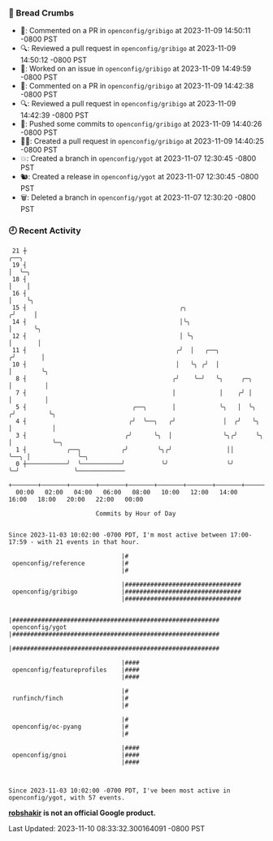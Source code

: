 ### 🍞 Bread Crumbs

 * 💬: Commented on a PR in  `openconfig/gribigo` at 2023-11-09 14:50:11 -0800 PST
 * 🔍: Reviewed a pull request in  `openconfig/gribigo` at 2023-11-09 14:50:12 -0800 PST
 * 👀: Worked on an issue in `openconfig/gribigo` at 2023-11-09 14:49:59 -0800 PST
 * 💬: Commented on a PR in  `openconfig/gribigo` at 2023-11-09 14:42:38 -0800 PST
 * 🔍: Reviewed a pull request in  `openconfig/gribigo` at 2023-11-09 14:42:39 -0800 PST
 * 🚢: Pushed some commits to `openconfig/gribigo` at 2023-11-09 14:40:26 -0800 PST
 * ✍🏼: Created a pull request in `openconfig/gribigo` at 2023-11-09 14:40:25 -0800 PST
 * 💥: Created a branch in `openconfig/ygot` at 2023-11-07 12:30:45 -0800 PST
 * 🐿: Created a release in `openconfig/ygot` at 2023-11-07 12:30:45 -0800 PST
 * 🗑: Deleted a branch in `openconfig/ygot` at 2023-11-07 12:30:20 -0800 PST

### 🕘 Recent Activity
```
 21 ┼                                                                        ╭──╮
 19 ┤                                                                        │  ╰─╮
 18 ┤                                                                        │    │
 16 ┤                                                                        │    ╰╮
 15 ┤                                          ╭╮                           ╭╯     │
 14 ┤                                          │╰╮                          │      ╰╮
 12 ┤                                          │ ╰╮                         │       │
 11 ┤                                         ╭╯  │   ╭──╮                 ╭╯       │
 10 ┤                                         │   ╰╮ ╭╯  │                 │        ╰╮
  8 ┤                                        ╭╯    ╰─╯   ╰╮     ╭─╮        │         │
  7 ┤                                        │            │    ╭╯ │        │         │
  5 ┤                             ╭──╮       │            ╰╮   │  ╰╮      ╭╯         ╰╮
  4 ┤                            ╭╯  ╰──╮   ╭╯             │  ╭╯   ╰╮     │           │
  3 ┤                           ╭╯      ╰╮  │              ╰╮╭╯     ╰╮    │           ╰─╮
  1 ┤           ╭──╮           ╭╯        ╰╮╭╯               ││       ╰──╮ │             ╰─╮
  0 ┼───────────╯  ╰───────────╯          ╰╯                ╰╯          ╰─╯               ╰─────────────
    +───────+───────+───────+───────+───────+───────+───────+───────+───────+───────+───────+───────+────
  00:00   02:00   04:00   06:00   08:00   10:00   12:00   14:00   16:00   18:00   20:00   22:00   00:00   

						Commits by Hour of Day


Since 2023-11-03 10:02:00 -0700 PDT, I'm most active between 17:00-17:59 - with 21 events in that hour.

```



```
                               |#
 openconfig/reference          |#
                               |#

                               |################################
 openconfig/gribigo            |################################
                               |################################

                               |#########################################################
 openconfig/ygot               |#########################################################
                               |#########################################################

                               |####
 openconfig/featureprofiles    |####
                               |####

                               |#
 runfinch/finch                |#
                               |#

                               |#
 openconfig/oc-pyang           |#
                               |#

                               |####
 openconfig/gnoi               |####
                               |####



Since 2023-11-03 10:02:00 -0700 PDT, I've been most active in openconfig/ygot, with 57 events.

```
**[robshakir](mailto:robjs@google.com) is not an official Google product.**  


Last Updated: 2023-11-10 08:33:32.300164091 -0800 PST
